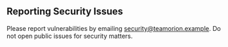   ## Reporting Security Issues
   Please report vulnerabilities by emailing security@teamorion.example.
   Do not open public issues for security matters.